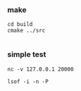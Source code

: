 

### make
```shell
cd build
cmake ../src


```



### simple test

```shell
nc -v 127.0.0.1 20000

lsof -i -n -P

```